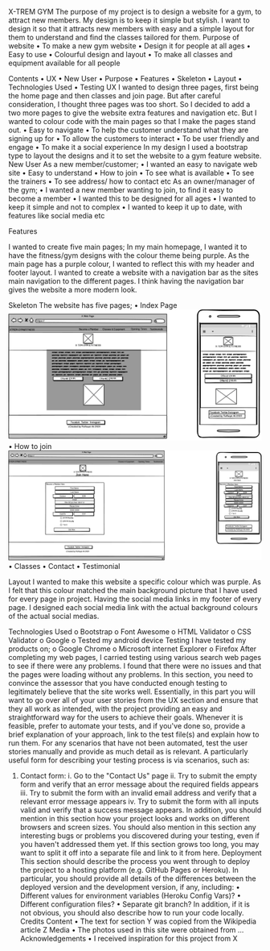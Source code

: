 X-TREM GYM
The purpose of my project is to design a website for a gym, to attract new members. My design is to keep it simple but stylish. I want to design it so that it attracts new members with easy and a simple layout for them to understand and find the classes tailored for them.
Purpose of website
•	To make a new gym website
•	Design it for people at all ages
•	Easy to use
•	Colourful design and layout
•	To make all classes and equipment available for all people

Contents
•	UX
•	New User
•	Purpose
•	Features
•	Skeleton
•	Layout
•	Technologies Used
•	Testing
UX
I wanted to design three pages, first being the home page and then classes and join page. But after careful consideration, I thought three pages was too short. So I decided to add a two more pages to give the website extra features and navigation etc.
But I wanted to colour code with the main pages so that I make the pages stand out.
•	Easy to navigate
•	To help the customer understand what they are signing up for
•	To allow the customers to interact
•	To be user friendly and engage
•	To make it a social experience
In my design I used a bootstrap type to layout the designs and it to set the website to a gym feature website.
New User
As a new member/customer;
•	I wanted an easy to navigate web site 
•	Easy to understand
•	How to join
•	To see what is available
•	To see the trainers
•	To see address/ how to contact etc
As an owner/manager of the gym;
•	I wanted a new member wanting to join, to find it easy to become a member
•	I wanted this to be designed for all ages
•	I wanted to keep it simple and not to complex
•	I wanted to keep it up to date, with features like social media etc



Features

I wanted to create five main pages;
In my main homepage, I wanted it to have the fitness/gym designs with the colour theme being purple. As the main page has a purple colour, I wanted to reflect this with my header and footer layout.
I wanted to create a website with a navigation bar as the sites main navigation to the different pages.
I think having the navigation bar gives the website a more modern look.

Skeleton
The website has five pages;
•   Index Page	![Index Page](assets/images/index1.png)
•	How to join ![To Join Page](assets/images/Join1.png)
•	Classes
•	Contact
•	Testimonial

Layout
I wanted to make this website a specific colour which was purple. As I felt that this colour matched the main background picture that I have used for every page in project.
Having the social media links in my footer of every page. I designed each social media link with the actual background colours of the actual social medias.


Technologies Used
o	Bootstrap 
o	Font Awesome 
o	HTML Validator
o	CSS Validator
o	Google
o	Tested my android device
Testing
I have tested my products on;
o	Google Chrome
o	Microsoft internet Explorer
o	Firefox
After completing my web pages, I carried testing using various search web pages to see if there were any problems. 
I found that there were no issues and that the pages were loading without any problems.
In this section, you need to convince the assessor that you have conducted enough testing to legitimately believe that the site works well. Essentially, in this part you will want to go over all of your user stories from the UX section and ensure that they all work as intended, with the project providing an easy and straightforward way for the users to achieve their goals.
Whenever it is feasible, prefer to automate your tests, and if you've done so, provide a brief explanation of your approach, link to the test file(s) and explain how to run them.
For any scenarios that have not been automated, test the user stories manually and provide as much detail as is relevant. A particularly useful form for describing your testing process is via scenarios, such as:
1.	Contact form: 
i.	Go to the "Contact Us" page
ii.	Try to submit the empty form and verify that an error message about the required fields appears
iii.	Try to submit the form with an invalid email address and verify that a relevant error message appears
iv.	Try to submit the form with all inputs valid and verify that a success message appears.
In addition, you should mention in this section how your project looks and works on different browsers and screen sizes.
You should also mention in this section any interesting bugs or problems you discovered during your testing, even if you haven't addressed them yet.
If this section grows too long, you may want to split it off into a separate file and link to it from here.
Deployment
This section should describe the process you went through to deploy the project to a hosting platform (e.g. GitHub Pages or Heroku).
In particular, you should provide all details of the differences between the deployed version and the development version, if any, including:
•	Different values for environment variables (Heroku Config Vars)?
•	Different configuration files?
•	Separate git branch?
In addition, if it is not obvious, you should also describe how to run your code locally.
Credits
Content
•	The text for section Y was copied from the Wikipedia article Z
Media
•	The photos used in this site were obtained from ...
Acknowledgements
•	I received inspiration for this project from X


